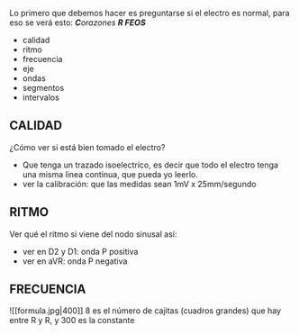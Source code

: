 Lo primero que debemos hacer es preguntarse si el electro es normal, para eso se verá esto:                           ***C**orazones **R FEOS***

- calidad 
- ritmo
- frecuencia 
- eje
- ondas
- segmentos
- intervalos 
## CALIDAD
¿Cómo ver si está bien tomado el electro?
- Que tenga un trazado isoelectrico, es decir que todo el electro tenga una misma linea continua, que pueda yo leerlo.
- ver la calibración: que las medidas sean 1mV x 25mm/segundo

## RITMO
Ver qué el ritmo si viene del nodo sinusal así:
- ver en D2 y D1: onda P positiva 
- ver en aVR: onda P negativa 

## FRECUENCIA
![[formula.jpg|400]]
8 es el número de cajitas (cuadros grandes) que hay entre R y R, y 300 es la constante